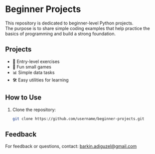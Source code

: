 # Beginner Projects

This repository is dedicated to beginner-level Python projects.  
The purpose is to share simple coding examples that help practice the basics of programming and build a strong foundation.

## Projects
- 🎯 Entry-level exercises  
- 🎲 Fun small games  
- 📊 Simple data tasks  
- 🛠️ Easy utilities for learning  

## How to Use
1. Clone the repository:
   ```bash
   git clone https://github.com/username/beginner-projects.git
   ```
## Feedback

For feedback or questions, contact: [barkin.adiguzel@gmail.com](mailto:barkin.adiguzel@gmail.com)
